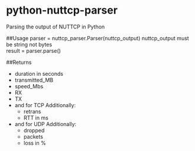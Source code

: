 # python-nuttcp-parser
Parsing the output of NUTTCP in Python

##Usage
parser = nuttcp_parser.Parser(nuttcp_output) nuttcp_output must be string not bytes\
result = parser.parse()

##Returns
* duration in seconds
* transmitted_MB
* speed_Mbs
* RX
* TX
* and for TCP Additionally:  
    * retrans
    * RTT in ms
* and for UDP Additionally:  
    * dropped
    * packets
    * loss in %
